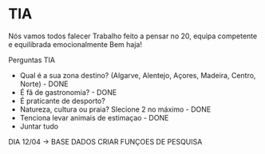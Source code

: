 # TIA
Nós vamos todos falecer
Trabalho feito a pensar no 20, equipa competente e equilibrada emocionalmente
Bem haja!

Perguntas TIA
- Qual é a sua zona destino? (Algarve, Alentejo, Açores, Madeira, Centro, Norte) - DONE
- É fã de gastronomia? - DONE
- É praticante de desporto? 
- Natureza, cultura ou praia? Slecione 2 no máximo - DONE
- Tenciona levar animais de estimaçao - DONE
- Juntar tudo


DIA 12/04 -> BASE DADOS CRIAR FUNÇOES DE PESQUISA